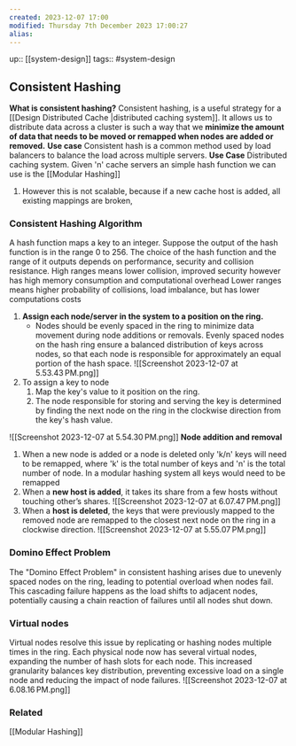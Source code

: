 ```yaml
---
created: 2023-12-07 17:00
modified: Thursday 7th December 2023 17:00:27
alias:
---
```

up::  [[system-design]]
tags:: #system-design

## Consistent Hashing

**What is consistent hashing?**
Consistent hashing, is a useful strategy for a [[Design Distributed Cache |distributed caching system]]. It allows us to distribute data across a cluster is such a way that we **minimize the amount of data that needs to be moved or remapped when nodes are added or removed.**
**Use case**
Consistent hash is a common method used by load balancers to balance the load across multiple servers.
**Use Case**
Distributed caching system. Given 'n' cache servers an simple hash function we can use is the [[Modular Hashing]]
1. However this is not scalable, because if a new cache host is added, all existing mappings are broken,

### Consistent Hashing Algorithm
A hash function maps a key to an integer. Suppose the output of the hash function is in the range 0 to 256.
	The choice of the hash function and the range of it outputs depends on performance, security and collision resistance.
	High ranges means lower collision, improved security however has high memory consumption and computational overhead
	Lower ranges means higher probability of collisions, load imbalance, but has lower computations costs
1. **Assign each node/server in the system to a position on the ring.**
	- Nodes should be evenly spaced in the ring to minimize data movement during node additions or removals. Evenly spaced nodes on the hash ring ensure a balanced distribution of keys across nodes, so that each node is responsible for approximately an equal portion of the hash space.
	![[Screenshot 2023-12-07 at 5.53.43 PM.png]]
1. To assign a key to node
	1. Map the key's value to it position on the ring.
	2. The node responsible for storing and serving the key is determined by finding the next node on the ring in the clockwise direction from the key's hash value.

![[Screenshot 2023-12-07 at 5.54.30 PM.png]]
**Node addition and removal**
1.  When a new node is added or a node is deleted only 'k/n' keys will need to be remapped, where 'k' is the total number of keys and 'n' is the total number of node. In a modular hashing system all keys would need to be remapped
2. When a **new host is added**, it takes its share from a few hosts without touching other’s shares.
	![[Screenshot 2023-12-07 at 6.07.47 PM.png]]
3. When a **host is deleted**, the keys that were previously mapped to the removed node are remapped to the closest next node on the ring in a clockwise direction.
	![[Screenshot 2023-12-07 at 5.55.07 PM.png]]

### Domino Effect Problem

The "Domino Effect Problem" in consistent hashing arises due to unevenly spaced nodes on the ring, leading to potential overload when nodes fail. This cascading failure happens as the load shifts to adjacent nodes, potentially causing a chain reaction of failures until all nodes shut down.

### Virtual nodes
Virtual nodes resolve this issue by replicating or hashing nodes multiple times in the ring. Each physical node now has several virtual nodes, expanding the number of hash slots for each node. This increased granularity balances key distribution, preventing excessive load on a single node and reducing the impact of node failures.
![[Screenshot 2023-12-07 at 6.08.16 PM.png]]

### Related
[[Modular Hashing]]
